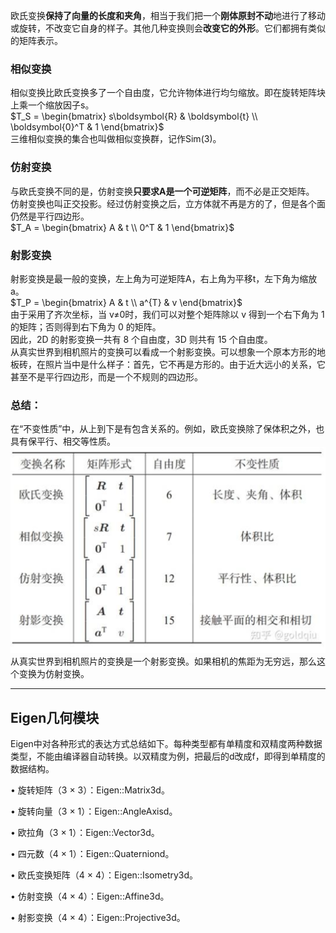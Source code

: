 欧氏变换**保持了向量的长度和夹角**，相当于我们把一个**刚体原封不动**地进行了移动或旋转，不改变它自身的样子。其他几种变换则会**改变它的外形**。它们都拥有类似的矩阵表示。

### 相似变换
相似变换比欧氏变换多了一个自由度，它允许物体进行均匀缩放。即在旋转矩阵块上乘一个缩放因子s。  
$T_S = \begin{bmatrix}
s\boldsymbol{R} & \boldsymbol{t} \\
\boldsymbol{0}^T & 1
\end{bmatrix}$  
三维相似变换的集合也叫做相似变换群，记作Sim(3)。  

### 仿射变换
与欧氏变换不同的是，仿射变换**只要求A是一个可逆矩阵**，而不必是正交矩阵。  
仿射变换也叫正交投影。经过仿射变换之后，立方体就不再是方的了，但是各个面仍然是平行四边形。  
$T_A = 
\begin{bmatrix}
A & t \\
0^T & 1
\end{bmatrix}$

### 射影变换
射影变换是最一般的变换，左上角为可逆矩阵A，右上角为平移t，左下角为缩放a。  
$T_P = \begin{bmatrix}
A & t \\
a^{T} & v
\end{bmatrix}$  
由于采用了齐次坐标，当 v≠0时，我们可以对整个矩阵除以 v 得到一个右下角为 1 的矩阵；否则得到右下角为 0 的矩阵。  
因此，2D 的射影变换一共有 8 个自由度，3D 则共有 15 个自由度。  
从真实世界到相机照片的变换可以看成一个射影变换。可以想象一个原本方形的地板砖，在照片当中是什么样子：首先，它不再是方形的。由于近大远小的关系，它甚至不是平行四边形，而是一个不规则的四边形。

### 总结：
在“不变性质”中，从上到下是有包含关系的。例如，欧氏变换除了保体积之外，也具有保平行、相交等性质。  
![](./img/trans.png)  
从真实世界到相机照片的变换是一个射影变换。如果相机的焦距为无穷远，那么这个变换为仿射变换。  

---------------------------
## Eigen几何模块
Eigen中对各种形式的表达方式总结如下。每种类型都有单精度和双精度两种数据类型，不能由编译器自动转换。以双精度为例，把最后的d改成f，即得到单精度的数据结构。

• 旋转矩阵（3 × 3）：Eigen::Matrix3d。

• 旋转向量（3 × 1）：Eigen::AngleAxisd。

• 欧拉角（3 × 1）：Eigen::Vector3d。

• 四元数（4 × 1）：Eigen::Quaterniond。

• 欧氏变换矩阵（4 × 4）：Eigen::Isometry3d。

• 仿射变换（4 × 4）：Eigen::Affine3d。

• 射影变换（4 × 4）：Eigen::Projective3d。